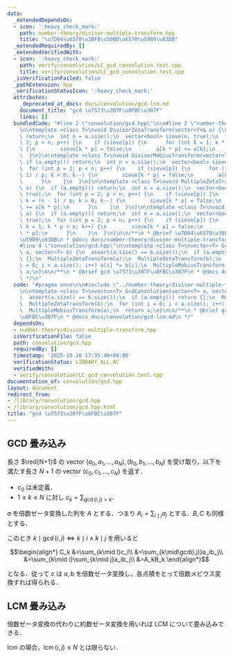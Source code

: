 ```yaml
---
data:
  _extendedDependsOn:
  - icon: ':heavy_check_mark:'
    path: number-theory/divisor-multiple-transform.hpp
    title: "\u7D04\u6570\u30FB\u500D\u6570\u5909\u63DB"
  _extendedRequiredBy: []
  _extendedVerifiedWith:
  - icon: ':heavy_check_mark:'
    path: verify/convolution/LC_gcd_convolution.test.cpp
    title: verify/convolution/LC_gcd_convolution.test.cpp
  _isVerificationFailed: false
  _pathExtension: hpp
  _verificationStatusIcon: ':heavy_check_mark:'
  attributes:
    _deprecated_at_docs: docs/convolution/gcd-lcm.md
    document_title: "gcd \u7573\u307F\u8FBC\u307F"
    links: []
  bundledCode: "#line 2 \"convolution/gcd.hpp\"\n\n#line 2 \"number-theory/divisor-multiple-transform.hpp\"\
    \n\ntemplate <class T>\nvoid DivisorZetaTransform(vector<T>& a) {\n  if (a.empty())\
    \ return;\n  int n = a.size();\n  vector<bool> sieve(n, true);\n  for (int p =\
    \ 2; p < n; p++) {\n    if (sieve[p]) {\n      for (int k = 1; k * p < n; k++)\
    \ {\n        sieve[k * p] = false;\n        a[k * p] += a[k];\n      }\n    }\n\
    \  }\n}\n\ntemplate <class T>\nvoid DivisorMobiusTransform(vector<T>& a) {\n \
    \ if (a.empty()) return;\n  int n = a.size();\n  vector<bool> sieve(n, true);\n\
    \  for (int p = 2; p < n; p++) {\n    if (sieve[p]) {\n      for (int k = (n -\
    \ 1) / p; k > 0; k--) {\n        sieve[k * p] = false;\n        a[k * p] -= a[k];\n\
    \      }\n    }\n  }\n}\n\ntemplate <class T>\nvoid MultipleZetaTransform(vector<T>&\
    \ a) {\n  if (a.empty()) return;\n  int n = a.size();\n  vector<bool> sieve(n,\
    \ true);\n  for (int p = 2; p < n; p++) {\n    if (sieve[p]) {\n      for (int\
    \ k = (n - 1) / p; k > 0; k--) {\n        sieve[k * p] = false;\n        a[k]\
    \ += a[k * p];\n      }\n    }\n  }\n}\n\ntemplate <class T>\nvoid MultipleMobiusTransform(vector<T>&\
    \ a) {\n  if (a.empty()) return;\n  int n = a.size();\n  vector<bool> sieve(n,\
    \ true);\n  for (int p = 2; p < n; p++) {\n    if (sieve[p]) {\n      for (int\
    \ k = 1; k * p < n; k++) {\n        sieve[k * p] = false;\n        a[k] -= a[k\
    \ * p];\n      }\n    }\n  }\n}\n\n/**\n * @brief \u7D04\u6570\u30FB\u500D\u6570\
    \u5909\u63DB\n * @docs docs/number-theory/divisor-multiple-transform.md\n */\n\
    #line 4 \"convolution/gcd.hpp\"\n\ntemplate <class T>\nvector<T> GcdConvolution(vector<T>\
    \ a, vector<T> b) {\n  assert(a.size() == b.size());\n  if (a.empty()) return\
    \ {};\n  MultipleZetaTransform(a);\n  MultipleZetaTransform(b);\n  for (int i\
    \ = 0; i < a.size(); i++) a[i] *= b[i];\n  MultipleMobiusTransform(a);\n  return\
    \ a;\n}\n\n/**\n * @brief gcd \u7573\u307F\u8FBC\u307F\n * @docs docs/convolution/gcd-lcm.md\n\
    \ */\n"
  code: "#pragma once\n\n#include \"../number-theory/divisor-multiple-transform.hpp\"\
    \n\ntemplate <class T>\nvector<T> GcdConvolution(vector<T> a, vector<T> b) {\n\
    \  assert(a.size() == b.size());\n  if (a.empty()) return {};\n  MultipleZetaTransform(a);\n\
    \  MultipleZetaTransform(b);\n  for (int i = 0; i < a.size(); i++) a[i] *= b[i];\n\
    \  MultipleMobiusTransform(a);\n  return a;\n}\n\n/**\n * @brief gcd \u7573\u307F\
    \u8FBC\u307F\n * @docs docs/convolution/gcd-lcm.md\n */"
  dependsOn:
  - number-theory/divisor-multiple-transform.hpp
  isVerificationFile: false
  path: convolution/gcd.hpp
  requiredBy: []
  timestamp: '2025-10-10 17:35:46+09:00'
  verificationStatus: LIBRARY_ALL_AC
  verifiedWith:
  - verify/convolution/LC_gcd_convolution.test.cpp
documentation_of: convolution/gcd.hpp
layout: document
redirect_from:
- /library/convolution/gcd.hpp
- /library/convolution/gcd.hpp.html
title: "gcd \u7573\u307F\u8FBC\u307F"
---
```

## GCD 畳み込み

長さ $\red{N+1}$ の vector $(a_0,a_1,\dots,a_N),(b_0,b_1,\dots,b_N)$ を受け取り，以下を満たす長さ $N+1$ の vector $(c_0,c_1,\dots,c_N)$ を返す．

- $c_0$ は未定義．
- $1\leq k\leq N$ に対し $c_k=\sum_{\gcd(i,j)=k}$．

$a$ を倍数ゼータ変換した列を $A$ とする．つまり $A_i=\sum_{i\mid j}a_j$ とする．$B,C$ も同様とする．

このとき $k\mid\gcd(i,j)\iff k\mid i\land k\mid j$ を用いると

$$\begin{align*}
C_k
&=\sum_{k\mid l}c_l\\
&=\sum_{k\mid\gcd(i,j)}a_ib_j\\
&=\sum_{k\mid i}\sum_{k\mid j}a_ib_j\\
&=A_kB_k
\end{align*}$$

となる．従って $c$ は $a,b$ を倍数ゼータ変換し，各点積をとって倍数メビウス変換すれば得られる．

## LCM 畳み込み

倍数ゼータ変換の代わりに約数ゼータ変換を用いれば LCM について畳み込みできる．

lcm の場合，$\operatorname{lcm}(i,j)\leq N$ とは限らない．